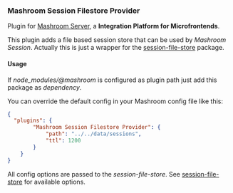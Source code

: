 
### Mashroom Session Filestore Provider

Plugin for [Mashroom Server](https://www.mashroom-server.com), a **Integration Platform for Microfrontends**. 

This plugin adds a file based session store that can be used by _Mashroom Session_.
Actually this is just a wrapper for the [session-file-store](https://github.com/valery-barysok/session-file-store) package.

#### Usage

If *node_modules/@mashroom* is configured as plugin path just add this package as _dependency_.

You can override the default config in your Mashroom config file like this:

```json
{
  "plugins": {
        "Mashroom Session Filestore Provider": {
            "path": "../../data/sessions",
            "ttl": 1200
        }
    }
}
```

All config options are passed to the _session-file-store_. See [session-file-store](https://github.com/valery-barysok/session-file-store) for available options.

